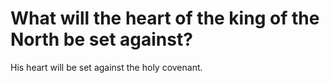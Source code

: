 # What will the heart of the king of the North be set against?

His heart will be set against the holy covenant.
